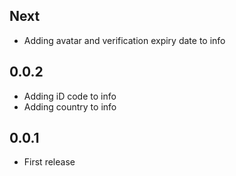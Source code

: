 ## Next
- Adding avatar and verification expiry date to info

## 0.0.2
- Adding iD code to info
- Adding country to info

## 0.0.1
- First release
